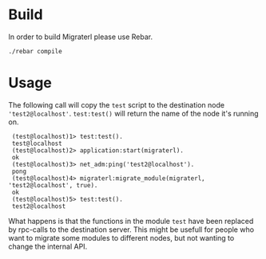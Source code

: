 # Build
In order to build Migraterl please use Rebar.

    ./rebar compile

# Usage

The following call will copy the `test` script to the destination node `'test2@localhost'`. `test:test()` will return
the name of the node it's running on.

     (test@localhost)1> test:test().
     test@localhost
     (test@localhost)2> application:start(migraterl).
     ok
     (test@localhost)3> net_adm:ping('test2@localhost').
     pong
     (test@localhost)4> migraterl:migrate_module(migraterl, 'test2@localhost', true).
     ok
     (test@localhost)5> test:test().
     test2@localhost

What happens is that the functions in the module `test` have been replaced by rpc-calls to the destination server. This might be usefull
for people who want to migrate some modules to different nodes, but not wanting to change the internal API.
